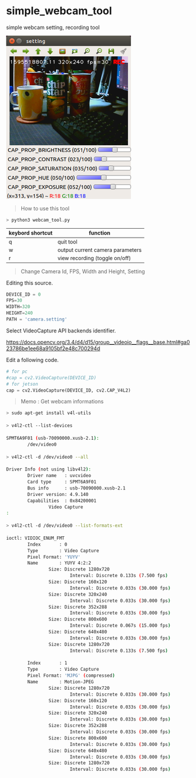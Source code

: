 # simple_webcam_tool
simple webcam setting, recording tool

![](screenshot.png)

> How to use this tool

```bash
> python3 webcam_tool.py
```

|keybord shortcut|function|
|-|-|
|q|quit tool|
|w|output current camera parameters|
|r|view recording (toggle on/off)|

> Change Camera Id, FPS, Width and Height, Setting

Editing this source.

```python
DEVICE_ID = 0
FPS=30
WIDTH=320
HEIGHT=240
PATH = 'camera.setting'
```

Select VideoCapture API backends identifier.

https://docs.opencv.org/3.4/d4/d15/group__videoio__flags__base.html#ga023786be1ee68a9105bf2e48c700294d

Edit a following code.

```python
# for pc
#cap = cv2.VideoCapture(DEVICE_ID)
# for jetson
cap = cv2.VideoCapture(DEVICE_ID, cv2.CAP_V4L2)
```

> Memo : Get webcam informations

```bash
> sudo apt-get install v4l-utils

> v4l2-ctl --list-devices

SPMT6A9F01 (usb-70090000.xusb-2.1):
        /dev/video0

> v4l2-ctl -d /dev/video0 --all

Driver Info (not using libv4l2):
        Driver name   : uvcvideo
        Card type     : SPMT6A9F01
        Bus info      : usb-70090000.xusb-2.1
        Driver version: 4.9.140
        Capabilities  : 0x84200001
                Video Capture
:

> v4l2-ctl -d /dev/video0 --list-formats-ext

ioctl: VIDIOC_ENUM_FMT
        Index       : 0
        Type        : Video Capture
        Pixel Format: 'YUYV'
        Name        : YUYV 4:2:2
                Size: Discrete 1280x720
                        Interval: Discrete 0.133s (7.500 fps)
                Size: Discrete 160x120
                        Interval: Discrete 0.033s (30.000 fps)
                Size: Discrete 320x240
                        Interval: Discrete 0.033s (30.000 fps)
                Size: Discrete 352x288
                        Interval: Discrete 0.033s (30.000 fps)
                Size: Discrete 800x600
                        Interval: Discrete 0.067s (15.000 fps)
                Size: Discrete 640x480
                        Interval: Discrete 0.033s (30.000 fps)
                Size: Discrete 1280x720
                        Interval: Discrete 0.133s (7.500 fps)

        Index       : 1
        Type        : Video Capture
        Pixel Format: 'MJPG' (compressed)
        Name        : Motion-JPEG
                Size: Discrete 1280x720
                        Interval: Discrete 0.033s (30.000 fps)
                Size: Discrete 160x120
                        Interval: Discrete 0.033s (30.000 fps)
                Size: Discrete 320x240
                        Interval: Discrete 0.033s (30.000 fps)
                Size: Discrete 352x288
                        Interval: Discrete 0.033s (30.000 fps)
                Size: Discrete 800x600
                        Interval: Discrete 0.033s (30.000 fps)
                Size: Discrete 640x480
                        Interval: Discrete 0.033s (30.000 fps)
                Size: Discrete 1280x720
                        Interval: Discrete 0.033s (30.000 fps)

```

